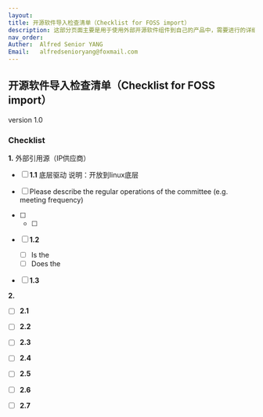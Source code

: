 ```yaml
---
layout: 
title: 开源软件导入检查清单（Checklist for FOSS import）
description: 这部分页面主要是用于使用外部开源软件组件到自己的产品中，需要进行的详细检查。
nav_order: 
Auther:  Alfred Senior YANG
Email:   alfredsenioryang@foxmail.com
---
```


## 开源软件导入检查清单（Checklist for FOSS import）
version 1.0

### Checklist

**1.** 外部引用源（IP供应商）

- [ ]  **1.1** 底层驱动
        说明：开放到linux底层

  - [ ] Please describe the regular operations of the committee (e.g. meeting frequency)
  - [ ] 
    - [ ]  

 - [ ]  **1.2** 

	- [ ] Is the 
	- [ ] Does the 

 - [ ]  **1.3** 

**2.** 

- [ ] **2.1** 

- [ ] **2.2** 

- [ ] **2.3** 

- [ ] **2.4** 

- [ ] **2.5**  

- [ ] **2.6** 

- [ ] **2.7** 

